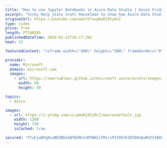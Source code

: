 ```yaml
---
title: "How to use Jupyter Notebooks in Azure Data Studio | Azure Friday"
excerpt: "Vicky Harp joins Scott Hanselman to show how Azure Data Studio combined the simple and robust SQL query editing experience of tools like SSMS with the flexibility and collaboration of Jupyter Notebooks. The November 2019 release of Azure Data Studio included SQL Server 2019 Guide as a Jupyter Book, which"
originalUrl: https://youtube.com/watch?v=pHuRj9ty9cI
type: video
price: Free
length: PT14M10S
publishedDateTime: 2020-02-21T16:17:39Z
heat: 52

featuredContent: "<iframe width=\"800\" height=\"500\" frameborder=\"0\" src=\"https://www.youtube.com/embed/pHuRj9ty9cI\" allow=\"accelerometer; autoplay; encrypted-media; gyroscope; picture-in-picture\" allowfullscreen></iframe>"

provider:
  name: Microsoft
  domain: microsoft.com
  images:
    - url: https://smartableai.github.io/microsoft-azure/assets/images/organizations/microsoft.com-50x50.jpg
      width: 50
      height: 50

topics:
  - Azure

images:
  - url: https://i.ytimg.com/vi/pHuRj9ty9cI/maxresdefault.jpg
    width: 1280
    height: 720
    isCached: true

secured: "F7sbjw8Pg9LoBDZREaSBT6hMnCdRTWH11fM1/vP33O5V52DTAKSAuRV2V1B8Q+OIP7p65TqnaE3YqRzFCFGeKof79cK2tsGN0bzAJfUUwLCVen+WQEwT2xjq3VGWKmNaHAdq8MXT9SHIjyz2zczhc8ze4rXtPE30KQK2eCcxn2kf/1q9LpUM1JW1cUcwfUK4mhGzitZDVWENIN+SRoQd+D6xce1uCvPNl25WhXilNtqr4xMIcoWROh2h7ymtopc/7jA2YJFkJYDt/0h4CWaBpRioKGAVenLeG/bJdZi0by9kl3IsQD+xSDozmZM/VCNAUYICPepfXLhY1fGr9DK30BZyQVlBczPSoUaRh8TzR32f5JsCvrabyFZnD5/uIH0J8W0vehwWQ1sdY7+cwRBJdmaQ3gUfpENHLVPTmT/4dkg=;/w3Ynlu29qY/ASD5kwl02w=="
---
```


